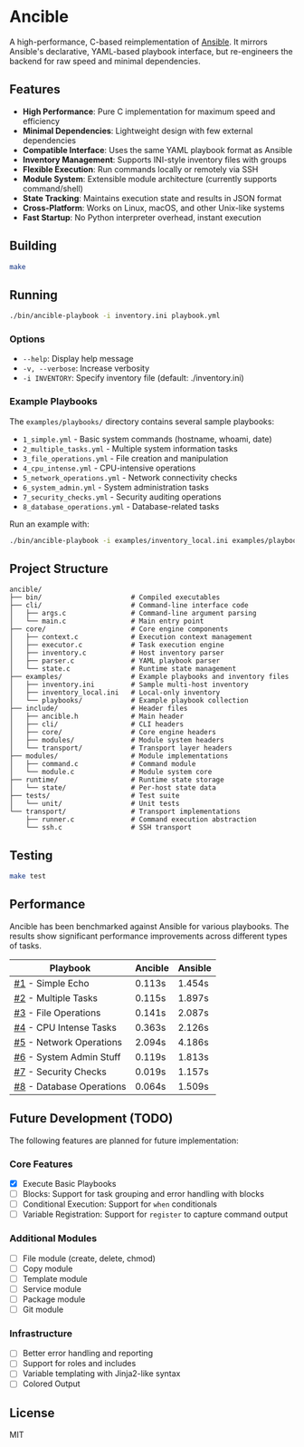# Ancible

A high-performance, C-based reimplementation of [Ansible](https://www.redhat.com/en/ansible-collaborative). It mirrors Ansible's declarative, YAML-based playbook interface, but re-engineers the backend for raw speed and minimal dependencies.

## Features

- **High Performance**: Pure C implementation for maximum speed and efficiency
- **Minimal Dependencies**: Lightweight design with few external dependencies
- **Compatible Interface**: Uses the same YAML playbook format as Ansible
- **Inventory Management**: Supports INI-style inventory files with groups
- **Flexible Execution**: Run commands locally or remotely via SSH
- **Module System**: Extensible module architecture (currently supports command/shell)
- **State Tracking**: Maintains execution state and results in JSON format
- **Cross-Platform**: Works on Linux, macOS, and other Unix-like systems
- **Fast Startup**: No Python interpreter overhead, instant execution

## Building

```bash
make
```

## Running

```bash
./bin/ancible-playbook -i inventory.ini playbook.yml
```

### Options

- `--help`: Display help message
- `-v, --verbose`: Increase verbosity
- `-i INVENTORY`: Specify inventory file (default: ./inventory.ini)

### Example Playbooks

The `examples/playbooks/` directory contains several sample playbooks:

- `1_simple.yml` - Basic system commands (hostname, whoami, date)
- `2_multiple_tasks.yml` - Multiple system information tasks
- `3_file_operations.yml` - File creation and manipulation
- `4_cpu_intense.yml` - CPU-intensive operations
- `5_network_operations.yml` - Network connectivity checks
- `6_system_admin.yml` - System administration tasks
- `7_security_checks.yml` - Security auditing operations
- `8_database_operations.yml` - Database-related tasks

Run an example with:

```bash
./bin/ancible-playbook -i examples/inventory_local.ini examples/playbooks/1_simple.yml
```

## Project Structure

```
ancible/
├── bin/                      # Compiled executables
├── cli/                      # Command-line interface code
│   ├── args.c                # Command-line argument parsing
│   └── main.c                # Main entry point
├── core/                     # Core engine components
│   ├── context.c             # Execution context management
│   ├── executor.c            # Task execution engine
│   ├── inventory.c           # Host inventory parser
│   ├── parser.c              # YAML playbook parser
│   └── state.c               # Runtime state management
├── examples/                 # Example playbooks and inventory files
│   ├── inventory.ini         # Sample multi-host inventory
│   ├── inventory_local.ini   # Local-only inventory
│   └── playbooks/            # Example playbook collection
├── include/                  # Header files
│   ├── ancible.h             # Main header
│   ├── cli/                  # CLI headers
│   ├── core/                 # Core engine headers
│   ├── modules/              # Module system headers
│   └── transport/            # Transport layer headers
├── modules/                  # Module implementations
│   ├── command.c             # Command module
│   └── module.c              # Module system core
├── runtime/                  # Runtime state storage
│   └── state/                # Per-host state data
├── tests/                    # Test suite
│   └── unit/                 # Unit tests
└── transport/                # Transport implementations
    ├── runner.c              # Command execution abstraction
    └── ssh.c                 # SSH transport
```

## Testing

```bash
make test
```

## Performance

Ancible has been benchmarked against Ansible for various playbooks. The results show significant performance improvements across different types of tasks.

| Playbook                                                                    | Ancible | Ansible | 
|-----------------------------------------------------------------------------|---------|---------| 
| [#1](./examples/playbooks/1_simple.yml) -               Simple Echo         | 0.113s  | 1.454s  | 
| [#2](./examples/playbooks/2_multiple_tasks.yml) -       Multiple Tasks      | 0.115s  | 1.897s  | 
| [#3](./examples/playbooks/3_file_operations.yml) -      File Operations     | 0.141s  | 2.087s  | 
| [#4](./examples/playbooks/4_cpu_intense.yml) -          CPU Intense Tasks   | 0.363s  | 2.126s  | 
| [#5](./examples/playbooks/5_network_operations.yml) -   Network Operations  | 2.094s  | 4.186s  | 
| [#6](./examples/playbooks/6_system_admin.yml) -         System Admin Stuff  | 0.119s  | 1.813s  | 
| [#7](./examples/playbooks/7_security_checks.yml) -      Security Checks     | 0.019s  | 1.157s  | 
| [#8](./examples/playbooks/8_database_operations.yml) -  Database Operations | 0.064s  | 1.509s  | 

## Future Development (TODO)

The following features are planned for future implementation:

### Core Features

- [x] Execute Basic Playbooks
- [ ] Blocks: Support for task grouping and error handling with blocks
- [ ] Conditional Execution: Support for `when` conditionals
- [ ] Variable Registration: Support for `register` to capture command output

### Additional Modules

- [ ] File module (create, delete, chmod)
- [ ] Copy module
- [ ] Template module
- [ ] Service module
- [ ] Package module
- [ ] Git module

### Infrastructure

- [ ] Better error handling and reporting
- [ ] Support for roles and includes
- [ ] Variable templating with Jinja2-like syntax
- [ ] Colored Output

## License

MIT
